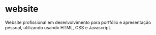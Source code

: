 # website
Website profissional em desenvolvimento para portfólio e apresentação pessoal, utilizando usando HTML, CSS e Javascript.
